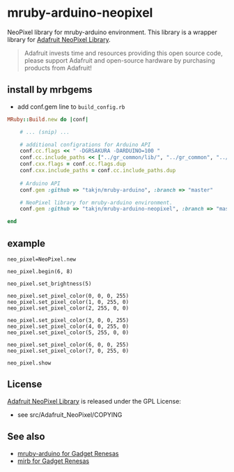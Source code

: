 # mruby-arduino-neopixel
NeoPixel library for mruby-arduino environment.
This library is a wrapper library for [Adafruit NeoPixel Library](https://github.com/adafruit/Adafruit_NeoPixel).

> Adafruit invests time and resources providing this open source code, please support Adafruit and open-source hardware by purchasing products from Adafruit!

## install by mrbgems
- add conf.gem line to `build_config.rb`

```ruby
MRuby::Build.new do |conf|

    # ... (snip) ...

    # additional configrations for Arduino API
    conf.cc.flags << " -DGRSAKURA -DARDUINO=100 "
    conf.cc.include_paths << ["../gr_common/lib/", "../gr_common", "../gr_common/core", "../gr_common/lib/SPI", "../gr_common/lib/Wire", "../gr_common/lib/Servo" ]
    conf.cxx.flags = conf.cc.flags.dup
    conf.cxx.include_paths = conf.cc.include_paths.dup
    
    # Arduino API
    conf.gem :github => "takjn/mruby-arduino", :branch => "master"

    # NeoPixel library for mruby-arduino environment.
    conf.gem :github => "takjn/mruby-arduino-neopixel", :branch => "master"

end
```

## example
```mruby
neo_pixel=NeoPixel.new

neo_pixel.begin(6, 8)

neo_pixel.set_brightness(5)

neo_pixel.set_pixel_color(0, 0, 0, 255)
neo_pixel.set_pixel_color(1, 0, 255, 0)
neo_pixel.set_pixel_color(2, 255, 0, 0)

neo_pixel.set_pixel_color(3, 0, 0, 255)
neo_pixel.set_pixel_color(4, 0, 255, 0)
neo_pixel.set_pixel_color(5, 255, 0, 0)

neo_pixel.set_pixel_color(6, 0, 0, 255)
neo_pixel.set_pixel_color(7, 0, 255, 0)

neo_pixel.show
```

## License
[Adafruit NeoPixel Library](https://github.com/adafruit/Adafruit_NeoPixel) is released under the GPL License:
- see src/Adafruit_NeoPixel/COPYING

## See also
- [mruby-arduino for Gadget Renesas](https://github.com/takjn/mruby-arduino)
- [mirb for Gadget Renesas](https://github.com/takjn/mirb4gr)